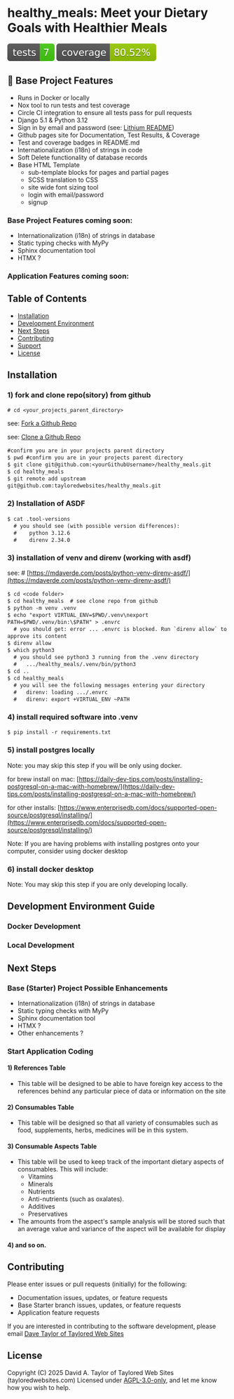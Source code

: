 # healthy_meals: Meet your Dietary Goals with Healthier Meals

[//]: # (https://stackoverflow.com/questions/8446218/how-to-see-an-html-page-on-github-as-a-normal-rendered-html-page-to-see-preview)

[![Tests Status](./tests-badge.svg)](https://htmlpreview.github.io/?https://github.com/tayloredwebsites/healthy_meals/blob/main/reports/junit/index.html)
[![Coverage Status](./coverage-badge.svg)](https://htmlpreview.github.io/?https://github.com/tayloredwebsites/healthy_meals/blob/main/reports/coverage_html/index.html)

## 🚀 Base Project Features
- Runs in Docker or locally
- Nox tool to run tests and test coverage
- Circle CI integration to ensure all tests pass for pull requests
- Django 5.1 & Python 3.12
- Sign in by email and password (see: [Lithium README](./LITHIUM_README.md))
- Github pages site for Documentation, Test Results, & Coverage
- Test and coverage badges in README.md
- Internationalization (i18n) of strings in code
- Soft Delete functionality of database records
- Base HTML Template
  - sub-template blocks for pages and partial pages
  - SCSS translation to CSS
  - site wide font sizing tool
  - login with email/password
  - signup

### Base Project Features coming soon:
- Internationalization (i18n) of strings in database
- Static typing checks with MyPy
- Sphinx documentation tool
- HTMX ?

### Application Features coming soon:


## Table of Contents
* [Installation](#installation)
* [Development Environment](#development-environment)
* [Next Steps](#next-steps)
* [Contributing](#contributing)
* [Support](#support)
* [License](#license)

## Installation

### 1) fork and clone repo(sitory) from github


    # cd <your_projects_parent_directory>

see: [Fork a Github Repo](https://docs.github.com/en/pull-requests/collaborating-with-pull-requests/working-with-forks/fork-a-repo)

see: [Clone a Github Repo](https://docs.github.com/en/repositories/creating-and-managing-repositories/cloning-a-repository)

    #confirm you are in your projects parent directory
    $ pwd #confirm you are in your projects parent directory
    $ git clone git@github.com:<yourGithubUsername>/healthy_meals.git
    $ cd healthy_meals
    $ git remote add upstream git@github.com:tayloredwebsites/healthy_meals.git

###  2) Installation of ASDF

    $ cat .tool-versions
      # you should see (with possible version differences):
      #    python 3.12.6
      #    direnv 2.34.0

### 3) installation of venv and direnv (working with asdf)

see: # [https://mdaverde.com/posts/python-venv-direnv-asdf/](https://mdaverde.com/posts/python-venv-direnv-asdf/)

    $ cd <code folder>
    $ cd healthy_meals  # see clone repo from github
    $ python -m venv .venv
    $ echo "export VIRTUAL_ENV=$PWD/.venv\nexport PATH=$PWD/.venv/bin:\$PATH" > .envrc
      # you should get: error ... .envrc is blocked. Run `direnv allow` to approve its content
    $ direnv allow
    $ which python3
      # you should see python3 3 running from the .venv directory
      #   .../healthy_meals/.venv/bin/python3
    $ cd ..
    $ cd healthy_meals
      # you will see the following messages entering your directory
      #   direnv: loading .../.envrc
      #   direnv: export +VIRTUAL_ENV ~PATH

### 4) install required software into .venv

    $ pip install -r requirements.txt

### 5) install postgres locally

Note: you may skip this step if you will be only using docker.

for brew install on mac: [https://daily-dev-tips.com/posts/installing-postgresql-on-a-mac-with-homebrew/](https://daily-dev-tips.com/posts/installing-postgresql-on-a-mac-with-homebrew/)

for other installs: [https://www.enterprisedb.com/docs/supported-open-source/postgresql/installing/](https://www.enterprisedb.com/docs/supported-open-source/postgresql/installing/)


Note: If you are having problems with installing postgres onto your computer, consider using docker desktop


### 6) install docker desktop

Note: You may skip this step if you are only developing locally.

## Development Environment Guide

### Docker Development

### Local Development

## Next Steps

### Base (Starter) Project Possible Enhancements
- Internationalization (i18n) of strings in database
- Static typing checks with MyPy
- Sphinx documentation tool
- HTMX ?
- Other enhancements ?

### Start Application Coding

#### 1) References Table

- This table will be designed to be able to have foreign key access to the references behind any particular piece of data or information on the site

#### 2) Consumables Table

- This table will be designed so that all variety of consumables such as food, supplements, herbs, medicines will be in this system.

#### 3) Consumable Aspects Table

- This table will be used to keep track of the important dietary aspects of consumables.  This will include:
  - Vitamins
  - Minerals
  - Nutrients
  - Anti-nutrients (such as oxalates).
  - Additives
  - Preservatives
- The amounts from the aspect's sample analysis will be stored such that an average value and variance of the aspect will be available for display

#### 4) and so on.

## Contributing

Please enter issues or pull requests (initially) for the following:
- Documentation issues, updates, or feature requests
- Base Starter branch issues, updates, or feature requests
- Application feature requests

If you are interested in contributing to the software development, please email [Dave Taylor of Taylored Web Sites](mailto:tayloredwebsites@me.com)
## License

Copyright (C) 2025 David A. Taylor of Taylored Web Sites (tayloredwebsites.com)
Licensed under [AGPL-3.0-only](https://opensource.org/license/agpl-v3/), and let me know how you wish to help.
